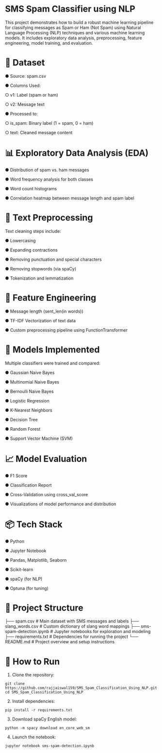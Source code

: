 # SMS Spam Classifier using NLP
This project demonstrates how to build a robust machine learning pipeline for classifying messages as Spam or Ham (Not Spam) using Natural Language Processing (NLP) techniques and various machine learning models. It includes exploratory data analysis, preprocessing, feature engineering, model training, and evaluation.

# 📁 Dataset
● Source: spam.csv

● Columns Used:

  ○ v1: Label (spam or ham)

  ○ v2: Message text

● Processed to:

  ○ is_spam: Binary label (1 = spam, 0 = ham)

  ○ text: Cleaned message content

# 📊 Exploratory Data Analysis (EDA)
● Distribution of spam vs. ham messages

● Word frequency analysis for both classes

● Word count histograms

● Correlation heatmap between message length and spam label

# 🔄 Text Preprocessing
Text cleaning steps include:

● Lowercasing

● Expanding contractions

● Removing punctuation and special characters

● Removing stopwords (via spaCy)

● Tokenization and lemmatization

# 🧠 Feature Engineering
● Message length (sent_len(in words))

● TF-IDF Vectorization of text data

● Custom preprocessing pipeline using FunctionTransformer

# 🧪 Models Implemented
Multiple classifiers were trained and compared:

● Gaussian Naive Bayes

● Multinomial Naive Bayes

● Bernoulli Naive Bayes

● Logistic Regression

● K-Nearest Neighbors

● Decision Tree

● Random Forest

● Support Vector Machine (SVM)

# 📈 Model Evaluation
● F1 Score

● Classification Report

● Cross-Validation using cross_val_score

● Visualizations of model performance and distribution

# 📦 Tech Stack
● Python 

● Jupyter Notebook

● Pandas, Matplotlib, Seaborn

● Scikit-learn

● spaCy (for NLP)

● Optuna (for tuning)

# 📁 Project Structure
├── spam.csv            # Main dataset with SMS messages and labels
├── slang_words.csv     # Custom dictionary of slang word mappings
├── sms-spam-detection.ipynb              # Jupyter notebooks for exploration and modeling 
├── requirements.txt        # Dependencies for running the project
└── README.md               # Project overview and setup instructions


# 🚀 How to Run
1. Clone the repository:

```
git clone https://github.com/rajjaiswal159/SMS_Spam_Classification_Using_NLP.git
cd SMS_Spam_Classification_Using_NLP
```

2. Install dependencies:

```
pip install -r requirements.txt
```

3. Download spaCy English model:

```
python -m spacy download en_core_web_sm
```

4. Launch the notebook:

```
jupyter notebook sms-spam-detection.ipynb
```
